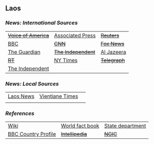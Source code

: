 ## Laos ##

### _News: International Sources_ ###
|   |   |   |
| --- | --- | --- |
| [~~Voice of America~~]() | [Associated Press](https://apnews.com/Laos) | [~~Reuters~~]() |
| [BBC](https://www.bbc.com/news/topics/c302m85q5jjt/laos) | [~~CNN~~]() | [~~Fox News~~]() |
| [The Guardian](https://www.theguardian.com/world/laos)  | [~~The Independent~~]() | [Al Jazeera](https://www.aljazeera.com/topics/country/laos.html) |
| [~~RT~~]() | [NY Times](https://www.nytimes.com/topic/destination/laos) | [~~Telegraph~~]() |
| [The Independent](https://www.independent.co.uk/topic/Laos) |   |   |

### _News: Local Sources_ ###
|   |   |   |
| --- | --- | --- |
| [Laos News](https://www.laosnews.net/) | [Vientiane Times](http://www.vientianetimes.com/Headlines.html) |  |
|  |  |  |


### _References_ ###
|   |   |   |
| --- | --- | --- |
| [Wiki](https://en.wikipedia.org/wiki/Laos) | [World fact book](https://www.cia.gov/library/publications/the-world-factbook/geos/la.html) | [State department](https://www.state.gov/countries-areas/laos/) |
| [BBC Country Profile]() | [~~Intellipedia~~]() | [~~NGIC~~]() |
